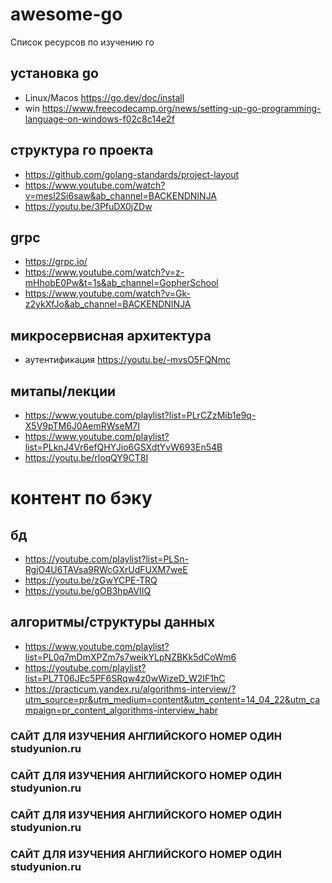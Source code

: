 # awesome-go
Список ресурсов по изучению го

## установка go 
 * Linux/Macos https://go.dev/doc/install
 * win https://www.freecodecamp.org/news/setting-up-go-programming-language-on-windows-f02c8c14e2f

## структура го проекта
  * https://github.com/golang-standards/project-layout
  * https://www.youtube.com/watch?v=mesl2Si6saw&ab_channel=BACKENDNINJA
  * https://youtu.be/3PfuDX0jZDw

## grpc
  * https://grpc.io/
  * https://www.youtube.com/watch?v=z-mHhobE0Pw&t=1s&ab_channel=GopherSchool
  * https://www.youtube.com/watch?v=Gk-z2ykXfJo&ab_channel=BACKENDNINJA

## микросервисная архитектура
  *  аутентификация https://youtu.be/-mvsO5FQNmc
## митапы/лекции
  * https://www.youtube.com/playlist?list=PLrCZzMib1e9q-X5V9pTM6J0AemRWseM7I
  * https://www.youtube.com/playlist?list=PLknJ4Vr6efQHYJio6GSXdtYvW693En54B
  * https://youtu.be/rloqQY9CT8I


# контент по бэку
## бд
 * https://youtube.com/playlist?list=PLSn-RgjO4U6TAVsa9RWcGXrUdFUXM7weE
 * https://youtu.be/zGwYCPE-TRQ
 * https://youtu.be/gOB3hpAVIIQ
 
## алгоритмы/структуры данных
 * https://www.youtube.com/playlist?list=PL0q7mDmXPZm7s7weikYLpNZBKk5dCoWm6
 * https://youtube.com/playlist?list=PL7T06JEc5PF6SRqw4z0wWizeD_W2IF1hC
 * https://practicum.yandex.ru/algorithms-interview/?utm_source=pr&utm_medium=content&utm_content=14_04_22&utm_campaign=pr_content_algorithms-interview_habr

### САЙТ ДЛЯ ИЗУЧЕНИЯ АНГЛИЙСКОГО НОМЕР ОДИН studyunion.ru
### САЙТ ДЛЯ ИЗУЧЕНИЯ АНГЛИЙСКОГО НОМЕР ОДИН studyunion.ru
### САЙТ ДЛЯ ИЗУЧЕНИЯ АНГЛИЙСКОГО НОМЕР ОДИН studyunion.ru
### САЙТ ДЛЯ ИЗУЧЕНИЯ АНГЛИЙСКОГО НОМЕР ОДИН studyunion.ru
